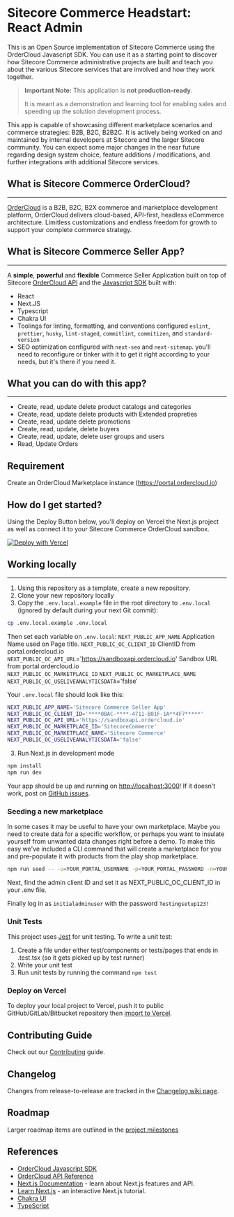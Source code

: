 # Sitecore Commerce Headstart: React Admin
This is an Open Source implementation of Sitecore Commerce using the OrderCloud Javascript SDK. You can use it as a starting point to discover how Sitecore Commerce administrative projects are built and teach you about the various Sitecore services that are involved and how they work together.

> **Important Note:** This application is **not production-ready**.
>
> It is meant as a demonstration and learning tool for enabling sales and speeding up the solution development process.

This app is capable of showcasing different marketplace scenarios and commerce strategies: B2B, B2C, B2B2C. It is actively being worked on and maintained by internal developers at Sitecore and the larger Sitecore community. You can expect some major changes in the near future regarding design system choice, feature additions / modifications, and further integrations with additional Sitecore services.

## What is Sitecore Commerce OrderCloud?
----
[OrderCloud](https://ordercloud.io/discover/platform-overview) is a B2B, B2C, B2X commerce and marketplace development platform, 
OrderCloud delivers cloud-based, API-first, headless eCommerce architecture. Limitless customizations and endless freedom for growth to support your complete commerce strategy.

## What is Sitecore Commerce Seller App?
----
A **simple**, **powerful** and **flexible** Commerce Seller Application built on top of Sitecore [OrderCloud API](https://ordercloud.io/api-reference) and the [Javascript SDK](https://www.npmjs.com/package/ordercloud-javascript-sdk) built with:
* React
* Next.JS
* Typescript
* Chakra UI
* Toolings for linting, formatting, and conventions configured `eslint`, `prettier`, `husky`, `lint-staged`, `commitlint`, `commitizen`, and `standard-version`
* SEO optimization configured with `next-seo` and `next-sitemap`. you'll need to reconfigure or tinker with it to get it right according to your needs, but it's there if you need it.

## What you can do with this app?
---- 
* Create, read, update delete product catalogs and categories
* Create, read, update delete products with Extended propreties
* Create, read, update delete promotions
* Create, read, update, delete buyers
* Create, read, update, delete user groups and users
* Read, Update Orders

## Requirement
Create an OrderCloud Marketplace instance (https://portal.ordercloud.io)

## How do I get started? 
Using the Deploy Button below, you'll deploy on Vercel the Next.js project as well as connect it to your Sitecore Commerce OrderCloud sandbox.

[![Deploy with Vercel](https://vercel.com/button)](https://vercel.com/new/clone?repository-url=https%3A%2F%2Fgithub.com%2FSitecore%2FSitecore.Commerce.Headstart.ReactAdmin&env=NEXT_PUBLIC_APP_NAME,NEXT_PUBLIC_OC_CLIENT_ID,NEXT_PUBLIC_OC_API_URL,NEXT_PUBLIC_OC_MARKETPLACE_ID,NEXT_PUBLIC_OC_MARKETPLACE_NAME,NEXT_PUBLIC_OC_USELIVEANALYTICSDATA&envDescription=NEXT_PUBLIC_OC_CLIENT_ID&envLink=https%3A%2F%2Fgithub.com%2FSitecore%2FSitecore.Commerce.Headstart.ReactAdmin%23working-locally&project-name=sitecore-commerce-headstart-reactadmin&repository-name=Sitecore.Commerce.Headstart.ReactAdmin&demo-title=Sitecore%20Commerce%20Headstart%20ReactAdmin&demo-description=This%20is%20a%20basic%20implementation%20of%20Sitecore%20Commerce%20using%20the%20OrderCloud%20Javascript%20SDK.%20You%20can%20use%20it%20as%20a%20starting%20point%20to%20discover%2C%20understand%2C%20and%20learn%20more%20about%20the%20Sitecore%20Commerce%20OrderCloud%20capabilities.&demo-url=sitecore-commerce.vercel.app&demo-image=https%3A%2F%2Fgithub.com%2FSitecore%2FSitecore.Commerce.Headstart.ReactAdmin%2Fblob%2Fmain%2Fpublic%2Fimages%2Fdemo-image.png)

## Working locally
----
1. Using this repository as a template, create a new repository.
2. Clone your new repository locally
3. Copy the `.env.local.example` file in the root directory to `.env.local` (ignored by default during your next Git commit):

```bash
cp .env.local.example .env.local
```

Then set each variable on `.env.local`:
`NEXT_PUBLIC_APP_NAME` Application Name used on Page title. 
`NEXT_PUBLIC_OC_CLIENT_ID` ClientID from portal.ordercloud.io  
`NEXT_PUBLIC_OC_API_URL`='https://sandboxapi.ordercloud.io' Sandbox URL from portal.ordercloud.io  
`NEXT_PUBLIC_OC_MARKETPLACE_ID` 
`NEXT_PUBLIC_OC_MARKETPLACE_NAME`
`NEXT_PUBLIC_OC_USELIVEANALYTICSDATA`='false'

Your `.env.local` file should look like this:

```bash
NEXT_PUBLIC_APP_NAME='Sitecore Commerce Seller App'
NEXT_PUBLIC_OC_CLIENT_ID='****0BAC-****-4711-B01F-1A**4F7*****'
NEXT_PUBLIC_OC_API_URL='https://sandboxapi.ordercloud.io'
NEXT_PUBLIC_OC_MARKETPLACE_ID='SitecoreCommerce'
NEXT_PUBLIC_OC_MARKETPLACE_NAME='Sitecore Commerce'
NEXT_PUBLIC_OC_USELIVEANALYTICSDATA='false'
```

3. Run Next.js in development mode
```bash
npm install
npm run dev
```

Your app should be up and running on [http://localhost:3000](http://localhost:3000)! 
If it doesn't work, post on [GitHub issues](https://github.com/Sitecore/Sitecore.Commerce.Headstart.ReactAdmin/issues).

### Seeding a new marketplace

In some cases it may be useful to have your own marketplace. Maybe you need to create data for a specific workflow, or perhaps you want to insulate yourself from unwanted data changes right before a demo. To make this easy we've included a CLI command that will create a marketplace for you and pre-populate it with products from the play shop marketplace. 

```bash
npm run seed -- -u=YOUR_PORTAL_USERNAME -p=YOUR_PORTAL_PASSWORD -n=YOUR_MARKETPLACE_NAME
```

Next, find the admin client ID and set it as NEXT_PUBLIC_OC_CLIENT_ID in your .env file. 

Finally log in as `initialadminuser` with the password `Testingsetup123!`

### Unit Tests
This project uses [Jest](https://jestjs.io/) for unit testing. To write a unit test:

1. Create  a file under either test/components or tests/pages that ends in .test.tsx (so it gets picked up by test runner)
2. Write your unit test
3. Run unit tests by running the command `npm test`

### Deploy on Vercel
To deploy your local project to Vercel, push it to public GitHub/GitLab/Bitbucket repository then [import to Vercel](https://vercel.com/new?utm_source=github&utm_medium=readme&utm_campaign=next-example).

## Contributing Guide
Check out our [Contributing](./CONTRIBUTING.md) guide.

## Changelog
Changes from release-to-release are tracked in the [Changelog wiki page](https://github.com/Sitecore/Sitecore.Commerce.Headstart.ReactAdmin/wiki/Changelog).

## Roadmap
Larger roadmap items are outlined in the [project milestones](https://github.com/Sitecore/Sitecore.Commerce.Headstart.ReactAdmin/milestones)

## References
- [OrderCloud Javascript SDK](https://www.npmjs.com/package/ordercloud-javascript-sdk)
- [OrderCloud API Reference](https://ordercloud.io/api-reference)
- [Next.js Documentation](https://nextjs.org/docs) - learn about Next.js features and API.
- [Learn Next.js](https://nextjs.org/learn) - an interactive Next.js tutorial.
- [Chakra UI](https://chakra-ui.com)
- [TypeScript](https://www.typescriptlang.org)
